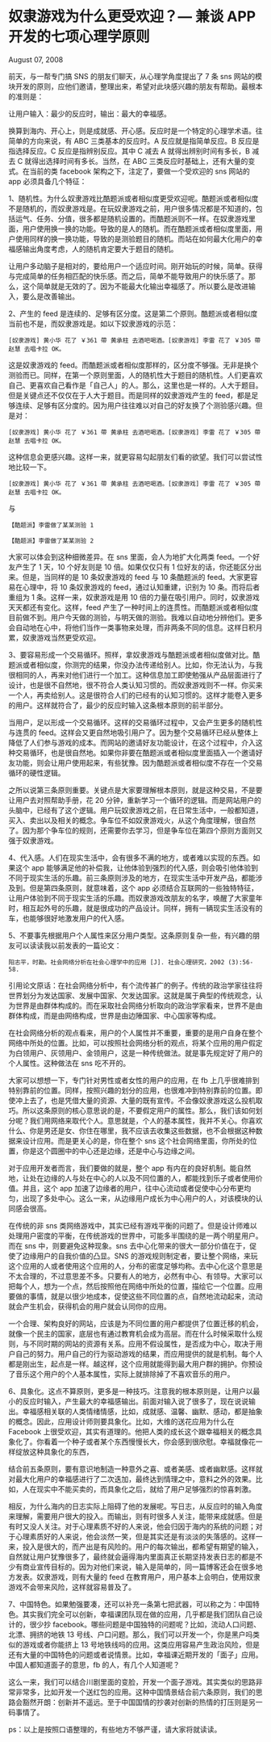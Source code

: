 # 奴隶游戏为什么更受欢迎？— 兼谈 APP 开发的七项心理学原则

August 07, 2008

前天，与一帮专门搞 SNS 的朋友们聊天，从心理学角度提出了 7 条 sns 网站的模块开发的原则，应他们邀请，整理出来，希望对此块感兴趣的朋友有帮助。最根本的准则是：

让用户输入：最少的反应时，输出：最大的幸福感。

换算到海内、开心上，则是成就感、开心感。反应时是一个特定的心理学术语。往简单的方向来说，有 ABC 三类基本的反应时。A 反应就是指简单反应。B 反应是指选择反应。C 反应是指辨别反应。其中 C 减去 A 就得出辨别时间有多长，B 减去 C 就得出选择时间有多长。当然，在 ABC 三类反应时基础上，还有大量的变式。在当前的类 facebook 架构之下，注定了，要做一个受欢迎的 sns 网站的 app 必须具备几个特征：

1、随机性。为什么奴隶游戏比酷题派或者相似度更受欢迎呢。酷题派或者相似度不是随机的，而奴隶游戏是。在玩奴隶游戏之前，用户很多情况都是不知道的，包括运气、任务、分值，很多都是随机设置的。而酷题派则不一样。在奴隶游戏里面，用户使用换一换的功能。导致的是人的随机。而在酷题派或者相似度里面，用户使用同样的换一换功能，导致的是测验题目的随机。而站在如何最大化用户的幸福感输出角度考虑，人的随机肯定要大于题目的随机。

让用户多动脑子是相对的，要给用户一个适应时间。刚开始玩的时候，简单。获得与完成简单的任务相匹配的快乐感。而之后，简单不能导致用户的快乐感了。那么，这个简单就是无效的了。因为不能最大化输出幸福感了。所以要么是改进输入，要么是改善输出。

2、产生的 feed 是连续的、足够有区分度。这是第二个原则。酷题派或者相似度当前也不是，而奴隶游戏是。如以下奴隶游戏的示范：

```
[奴隶游戏] 黄小华 花了 ￥361 帶 黄承柱 去酒吧喝酒。[奴隶游戏] 李雷 花了 ￥305 帶 赵慧 去唱卡拉 OK。
```

这是奴隶游戏的 feed。而酷题派或者相似度那样的，区分度不够强。无非是换个测验而已。同样，在第一个原则里面，人的随机性大于题目的随机性。人们更喜欢自己、更喜欢自己看作是「自己人」的人。那么，这里也是一样的。人大于题目。但是关键点还不仅仅在于人大于题目。而是同样的奴隶游戏产生的 feed，都是足够连续、足够有区分度的。因为用户往往难以对自己的好友换了个测验感兴趣。但是对：

```
[奴隶游戏] 黄小华 花了 ￥361 帶 黄承柱 去酒吧喝酒。[奴隶游戏] 李雷 花了 ￥305 帶 赵慧 去唱卡拉 OK。
```

这种信息会更感兴趣。这样一来，就更容易勾起朋友们看的欲望。我们可以尝试性地比较一下。

```
[奴隶游戏] 黄小华 花了 ￥361 帶 黄承柱 去酒吧喝酒。[奴隶游戏] 李雷 花了 ￥305 帶 赵慧 去唱卡拉 OK。
```

与

```
【酷题派】李雷做了某某测验 1

【酷题派】李雷做了某某测验 2
```

大家可以体会到这种细微差异。在 sns 里面，会人为地扩大化两类 feed。一个好友产生了 1 天，10 个好友则是 10 倍。如果仅仅只有 1 位好友的话，你还能区分出来。但是，当同样的是 10 条奴隶游戏的 feed 与 10 条酷题派的 feed。大家更容易在心理中，将 10 条奴隶游戏的 feed，通过认知重建，识别为 10 条。而将后者重组为 1 条。这样一来，奴隶游戏是用 10 倍的力量在吸引用户。同时，奴隶游戏天天都还有变化。这样，feed 产生了一种时间上的连贯性。而酷题派或者相似度目前做不到。用户今天做的测验，与明天做的测验。我难以自动地分辨他们。更多会自动地在心中，将他们当作一类事物来处理，而非两条不同的信息。这样日积月累，奴隶游戏当然更受欢迎。

3、要容易形成一个交易循环。照样，拿奴隶游戏与酷题派或者相似度做对比。酷题派或者相似度，你测完的结果，你没办法传递给别人。比如，你无法认为，与我很相同的人，再来对他们进行一个加工。这种信息加工即使勉强从产品层面进行了设计，也是很不自然地，很不符合人类认知习惯的。而奴隶游戏则不一样。你买来一个人，再卖给别人。这是很符合人们的已经有的认知习惯的。这样才能卷入更多的用户。这样就符合了，最少的反应时输入这条根本原则的前半部分。

当用户，足以形成一个交易循环。这样的交易循环过程中，又会产生更多的随机性与连贯的 feed。这样会又更自然地吸引用户了。因为整个交易循环已经从整体上降低了人们参与游戏的成本。而网站的邀请好友功能设计，在这个过程中，介入这种交易循环，也是很自然地。如果你非要在酷题派或者相似度里面插入一个邀请好友功能，则会让用户使用起来，有些犹豫。因为酷题派或者相似度不存在一个交易循环的硬性逻辑。

之所以说第三条原则重要。关键点是大家要理解根本原则，就是这种交易，不是要让用户去对照帮助手册，花 20 分钟，重新学习一个循环的逻辑。而是网站用户的头脑中，已经有了这个逻辑。用户玩奴隶游戏之前，在日常生活中，一般都知道，买入、卖出以及相关的概念。争车位不如奴隶游戏火，从这个角度理解，很自然了。因为那个争车位的规则，还需要你去学习，但是争车位在第四个原则方面则又强于奴隶游戏。

4、代入感。人们在现实生活中，会有很多不满的地方，或者难以实现的东西。如果这个 app 能够满足他的补偿我，让他体验到强烈的代入感，则会吸引他体验到不同于现实生活的乐趣。前三条原则涉及的地方，在现实生活中开发产品，都能涉及到。但是第四条原则，就意味着，这个 app 必须结合互联网的一些独特特征，让用户体验到不同于现实生活的乐趣。而奴隶游戏改朋友的名字，唤醒了大家童年时，相互起外号的乐趣，就是很成功的产品设计。同样，拥有一辆现实生活没有的车，也能够很好地激发用户的代入感。

5、不要事先根据用户个人属性来区分用户类型。这条原则复杂一些，有兴趣的朋友可以读读我以前发表的一篇论文：

```
阳志平，时勘。社会网络分析在社会心理学中的应用 [J]. 社会心理研究，2002 (3):56-58.
```

引用论文原话：在社会网络分析中，有个流传甚广的例子。传统的政治学家往往将世界划分为发达国家、发展中国家、欠发达国家。这就是属于典型的传统观念，认为世界是由群体构成的。而在采取社会网络分析取向的政治学家看来，世界不是由群体构成，而是由网络构成，世界是由边陲国家、中心国家等构成。

在社会网络分析的观点看来，用户的个人属性并不重要，重要的是用户自身在整个网络中所处的位置。比如，可以按照社会网络分析的观点，将某个应用的用户假定为白领用户、灰领用户、金领用户，这是一种传统做法。就是事先规定好了用户的个人属性。这种做法在 sns 吃不开的。

大家可以想想一下，专门针对男性或者女性的用户的应用，在 fb 上几乎很难排到特别靠前的位置。同样，按照兴趣的划分的应用，也很难冲到特别靠前的位置。即使冲上去了，也是凭借大量的资源、大量的既有宣传。不会像奴隶游戏这么投机取巧。所以这条原则的核心意思说的是，不要假定用户的属性。那么，我们该如何划分呢？我们用网络来取代个人。意思就是，个人的基本属性，我并不关心。你喜欢什么、你是男还是女、你住在哪里，我不应该去收集这些数据，也不会根据这种数据来设计应用。而是更关心的是，你在整个 sns 这个社会网络里面，你所处的位置，你是这个圆圈中的中心还是边缘，还是中心与边缘之间。

对于应用开发者而言，我们要做的就是，整个 app 有内在的良好机制。能自然地，让处在边缘的人与处在中心的人以及不同位置的人，都能找到乐子或者使用价值。并且，这个 app 加速了边缘者的用户，往中心流动或者促使中心分布更均匀，出现了多处中心。这么一来，从边缘用户成长为中心用户的人，对该模块的认同感会很高。

在传统的非 sns 类网络游戏中，其实已经有游戏平衡的问题了。但是设计师难以处理用户密度的平衡，在传统游戏的世界中，可能多半围绕的是一两个明星用户。而在 sns 中，则要避免这种现象。sns 去中心化带来的很大一部分价值在于，促使了边缘用户的自我价值的凸显。SNS 的游戏规则制定者，要让整个网络，来玩这个应用的人或者使用这个应用的人，分布的密度足够均称。去中心化这个意思是不太合理的，不过意思差不多。只要有人的地方，必然有中心、有领导。大家可以把每个人，想为一个点，然后按照他在网络中所处的位置，描绘它一个位置。应用要做的事情，就是以很少地成本，促使这些不同位置的点，自然地流动起来，流动就会产生机会，获得机会的用户就会认同你的应用。

一个合理、架构良好的网站，应该是为不同位置的用户都提供了位置迁移的机会，就像一个民主的国家，底层也有通过教育机会成为高层。而在什么时候采取什么规则，与不同时期的网站的资源有关系。应用不假设属性，是否成为中心，取决于用户自己的努力。用户自己的行为驱动游戏的结果，而应用提供的就是机制。每个人都是刚出生，起点是一样。越这样，这个应用就能得到最大用户群的拥护。你预设了音乐这个用户的个人基本属性，实际上就排除掉了不喜欢音乐的用户。

6、具象化。这点不算原则，更多是一种技巧。注意我的根本原则是，让用户以最小的反应时输入，产生最大的幸福感输出。前面对输入说了很多了，现在说说输出。幸福感相关联的人类情绪情感，比如，成就感、温馨、幽默、感动，都是抽象的概念。因此，应用设计师则要具象化。比如，大维的送花应用为什么在 Facebook 上很受欢迎，其实有道理的。他把人类的成长这个跟幸福相关的概念具象化了。你看着一个种子或者某个东西慢慢长大，你会感到很欣慰。幸福就像花一样绽放这种具象化的东西，

结合前五条原则，要有意识地制造一种意外之喜、或者美感、或者幽默感。这样就对最大化用户的幸福感进行了二次迭加，最终达到情理之中，意料之外的效果。比如，人在现实中不能买卖的，而具象化之后，就给了用户足够强烈的惊喜刺激。

相反，为什么海内的日志实际上阻碍了他的发展呢。写日志，从反应时的输入角度来理解，需要用户很大的投入。而输出，则有时很多人关注，能带来成就感。但是有时又没人关注。对于心理素质不好的人来说，他会归因于海内的系统的问题；对于心理素质好的人来说，他会淡然一笑，但是其实还是有淡淡的失落感的。这样一来，投入是很大的，而产出是有风险的。用户的每次输出，都希望有期望的输入，自然就让用户犹豫很多了，最终就会逼得海内里面真正长期坚持发表日志的都是不少有商业宣传目标的。因为对他们来说，输入是简单的，同一篇博客还会在很多地方发表。奴隶游戏，则有大量的 feed 在教育用户，用户基本上会明白，使用奴隶游戏不会带来风险，这样就容易普及了。

7、中国特色。如果勉强要凑，还可以补充一条第七把武器，可以称之为：中国特色。其实我们完全可以创新，幸福课团队现在做的应用，几乎都是我们团队自己设计的，很少抄 facebook。哪些问题是中国独特的问题呢？比如，流动人口问题、北漂、拥挤的地铁 13 号线、户口问题。那么，我们可以开发一个，你是黑户吗类似的游戏或者你能挤上 13 号地铁线吗的应用。这类应用容易产生政治风险，但是还有大量的中国特色的问题或者说情景。比如，幸福课近期开发的「面子」应用。中国人都知道面子的意思，fb 的人，有几个人知道呢？

这么一来，我们可以结合川剧里面的变脸，开发一个面子游戏。其实类似的思路非常非常多，比如开发一个送红包的应用。这种中国情景结合前六条原则，我们的思路会豁然开朗：创新并不遥远。至于中国国情的抄袭对创新的热情的打压则是另一码事情了。

ps：以上是按照口语整理的，有些地方不够严谨，请大家将就读读。

